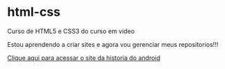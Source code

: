 # html-css
 Curso de HTML5 e  CSS3 do curso em video

 Estou aprendendo a criar sites e agora vou gerenciar meus repositorios!!!

 <a href="https://vitalluiz.github.io/html-css/projetos/Android/Android.html">Clique aqui para acessar o site da historia do android</a>